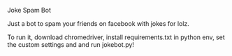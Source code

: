 Joke Spam Bot

Just a bot to spam your friends on facebook with jokes for lolz.

To run it, download chromedriver, install requirements.txt in python env, set the custom settings and and run jokebot.py!
